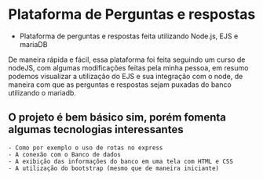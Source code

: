# Plataforma de Perguntas e respostas

- Plataforma de perguntas e respostas feita utilizando Node.js, EJS e mariaDB

De maneira rápida e fácil, essa plataforma foi feita seguindo um curso de nodeJS, com algumas modificações feitas pela minha pessoa, em resumo podemos visualizar a utilização do EJS e sua integração com o node, de maneira com que as perguntas e respostas sejam puxadas do banco utilizando o mariadb.

## O projeto é bem básico sim, porém fomenta algumas tecnologias interessantes

    - Como por exemplo o uso de rotas no express
    - A conexão com o Banco de dados
    - A exibição das informações do banco em uma tela com HTML e CSS
    - A utilização do bootstrap (mesmo que de maneira iniciante)